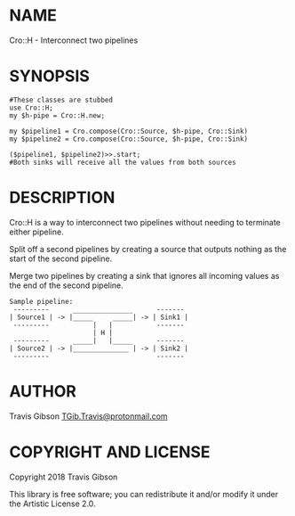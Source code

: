 NAME
====

Cro::H - Interconnect two pipelines

SYNOPSIS
========

    #These classes are stubbed
    use Cro::H;
    my $h-pipe = Cro::H.new;

    my $pipeline1 = Cro.compose(Cro::Source, $h-pipe, Cro::Sink)
    my $pipeline2 = Cro.compose(Cro::Source, $h-pipe, Cro::Sink)

    ($pipeline1, $pipeline2)>>.start;
    #Both sinks will receive all the values from both sources

DESCRIPTION
===========

Cro::H is a way to interconnect two pipelines without needing to terminate either pipeline.

Split off a second pipelines by creating a source that outputs nothing as the start of the second pipeline.

Merge two pipelines by creating a sink that ignores all incoming values as the end of the second pipeline.

    Sample pipeline:
     ---------      _______________      -------
    | Source1 | -> |_____     _____| -> | Sink1 |
     ---------           |   |           -------
                         | H |
     ---------      _____|   |_____      -------
    | Source2 | -> |______________ | -> | Sink2 |
     ---------                           -------

AUTHOR
======

Travis Gibson <TGib.Travis@protonmail.com>

COPYRIGHT AND LICENSE
=====================

Copyright 2018 Travis Gibson

This library is free software; you can redistribute it and/or modify it under the Artistic License 2.0.

